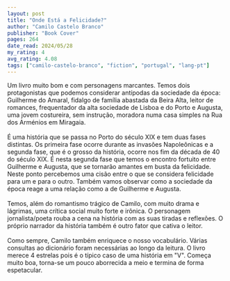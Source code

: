 ```yaml
---
layout: post
title: "Onde Está a Felicidade?"
author: "Camilo Castelo Branco"
publisher: "Book Cover"
pages: 264
date_read: 2024/05/28
my_rating: 4
avg_rating: 4.08
tags: ["camilo-castelo-branco", "fiction", "portugal", "lang-pt"]
---
```


Um livro muito bom e com personagens marcantes. Temos dois protagonistas que podemos considerar antípodas da sociedade da época: Guilherme do Amaral, fidalgo de família abastada da Beira Alta, leitor de romances, frequentador da alta sociedade de Lisboa e do Porto e Augusta, uma jovem costureira, sem instrução, moradora numa casa simples na Rua dos Arménios em Miragaia. <br/><br/>É uma história que se passa no Porto do século XIX e tem duas fases distintas. Os primeira fase ocorre durante as invasões Napoleônicas e a segunda fase, que é o grosso da história, ocorre nos fim da década de 40 do século XIX. É nesta segunda fase que temos o encontro fortuito entre Guilherme e Augusta, que se tornarão amantes em busta da felicidade. Neste ponto percebemos uma cisão entre o que se considera felicidade para um e para o outro. Também vamos observar como a sociedade da época reage a uma relação como a de Guilherme e Augusta. <br/><br/>Temos, além do romantismo trágico de Camilo, com muito drama e lágrimas, uma crítica social muito forte e irônica.  O personagem jornalista/poeta rouba a cena na história com as suas tiradas e reflexões. O próprio narrador da história também é outro fator que cativa o leitor.<br/><br/>Como sempre, Camilo também enriquece o nosso vocabulário. Várias consultas ao dicionário foram necessárias ao longo da leitura. O livro merece 4 estrelas pois é o típico caso de uma história em "V". Começa muito boa, torna-se um pouco aborrecida a meio e termina de forma espetacular.

